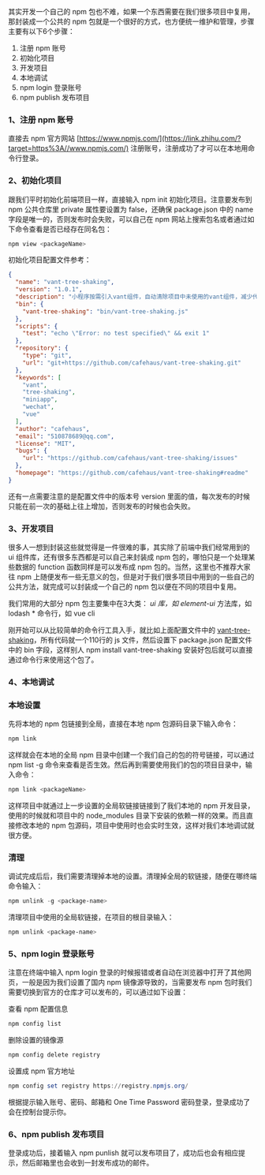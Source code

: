 其实开发一个自己的 npm 包也不难，如果一个东西需要在我们很多项目中复用，那封装成一个公共的 npm 包就是一个很好的方式，也方便统一维护和管理，步骤主要有以下6个步骤：

1. 注册 npm 账号
2. 初始化项目
3. 开发项目
4. 本地调试
5. npm login 登录账号
6. npm publish 发布项目

### 1、注册 npm 账号

直接去 npm 官方网站 [https://www.npmjs.com/](https://link.zhihu.com/?target=https%3A//www.npmjs.com/) 注册账号，注册成功了才可以在本地用命令行登录。

### 2、初始化项目

跟我们平时初始化前端项目一样，直接输入 npm init 初始化项目。注意要发布到 npm 公共仓库里 private 属性要设置为 false，还确保 package.json 中的 name 字段是唯一的，否则发布时会失败，可以自己在 npm 网站上搜索包名或者通过如下命令查看是否已经存在同名包：

```powershell
npm view <packageName>
```

初始化项目配置文件参考：

```json
{
  "name": "vant-tree-shaking",
  "version": "1.0.1",
  "description": "小程序按需引入vant组件，自动清除项目中未使用的vant组件，减少代码包大小，避免因未使用到的 vant 组件触发隐私协议提交审核时被拒",
  "bin": {
    "vant-tree-shaking": "bin/vant-tree-shaking.js"
  },
  "scripts": {
    "test": "echo \"Error: no test specified\" && exit 1"
  },
  "repository": {
    "type": "git",
    "url": "git+https://github.com/cafehaus/vant-tree-shaking.git"
  },
  "keywords": [
    "vant",
    "tree-shaking",
    "miniapp",
    "wechat",
    "vue"
  ],
  "author": "cafehaus",
  "email": "510878689@qq.com",
  "license": "MIT",
  "bugs": {
    "url": "https://github.com/cafehaus/vant-tree-shaking/issues"
  },
  "homepage": "https://github.com/cafehaus/vant-tree-shaking#readme"
}
```

还有一点需要注意的是配置文件中的版本号 version 里面的值，每次发布的时候只能在前一次的基础上往上增加，否则发布的时候也会失败。

### 3、开发项目

很多人一想到封装这些就觉得是一件很难的事，其实除了前端中我们经常用到的 ui 组件库，还有很多东西都是可以自己来封装成 npm 包的，哪怕只是一个处理某些数据的 function 函数同样是可以发布成 npm 包的。当然，这里也不推荐大家往 npm 上随便发布一些无意义的包，但是对于我们很多项目中用到的一些自己的公共方法，就完成可以封装成一个自己的 npm 包以便在不同的项目中复用。

我们常用的大部分 npm 包主要集中在3大类： *ui 库，如 element-ui* 方法库，如 lodash * 命令行，如 vue cli

刚开始可以从比较简单的命令行工具入手，就比如上面配置文件中的 [vant-tree-shaking](https://link.zhihu.com/?target=https%3A//www.npmjs.com/package/vant-tree-shaking)，所有代码就一个110行的 js 文件，然后设置下 package.json 配置文件中的 bin 字段，这样别人 npm install vant-tree-shaking 安装好包后就可以直接通过命令行来使用这个包了。

### 4、本地调试

### 本地设置

先将本地的 npm 包链接到全局，直接在本地 npm 包源码目录下输入命令：

```powershell
npm link
```

这样就会在本地的全局 npm 目录中创建一个我们自己的包的符号链接，可以通过 npm list -g 命令来查看是否生效。然后再到需要使用我们的包的项目目录中，输入命令：

```powershell
npm link <packageName>
```

这样项目中就通过上一步设置的全局软链接链接到了我们本地的 npm 开发目录，使用的时候就和项目中的 node_modules 目录下安装的依赖一样的效果。而且直接修改本地的 npm 包源码，项目中使用时也会实时生效，这样对我们本地调试就很方便。

### 清理

调试完成后后，我们需要清理掉本地的设置。清理掉全局的软链接，随便在哪终端命令输入：

```powershell
npm unlink -g <package-name>
```

清理项目中使用的全局软链接，在项目的根目录输入：

```powershell
npm unlink <package-name>
```

### 5、npm login 登录账号

注意在终端中输入 npm login 登录的时候报错或者自动在浏览器中打开了其他网页，一般是因为我们设置了国内 npm 镜像源导致的，当需要发布 npm 包时我们需要切换到官方的仓库才可以发布的，可以通过如下设置：

查看 npm 配置信息

```powershell
npm config list
```

删除设置的镜像源

```powershell
npm config delete registry
```

设置成 npm 官方地址

```powershell
npm config set registry https://registry.npmjs.org/
```

根据提示输入账号、密码、邮箱和 One Time Password 密码登录，登录成功了会在控制台提示你。

### 6、npm publish 发布项目

登录成功后，接着输入 npm punlish 就可以发布项目了，成功后也会有相应提示，然后邮箱里也会收到一封发布成功的邮件。